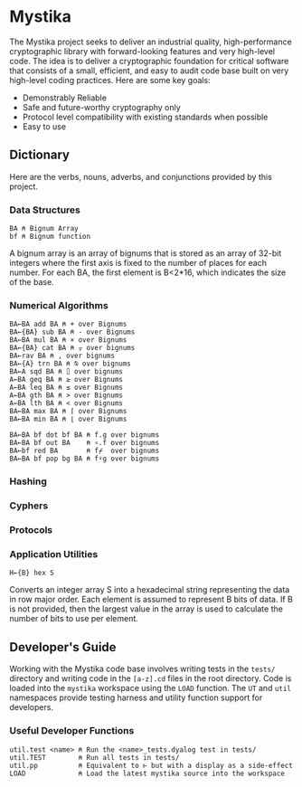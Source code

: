 ﻿# Mystika

The Mystika project seeks to deliver an industrial quality, high-performance cryptographic library with forward-looking features and very high-level code. The idea is to deliver a cryptographic foundation for critical software that consists of a small, efficient, and easy to audit code base built on very high-level coding practices. Here are some key goals:

* Demonstrably Reliable
* Safe and future-worthy cryptography only
* Protocol level compatibility with existing standards when possible
* Easy to use

## Dictionary

Here are the verbs, nouns, adverbs, and conjunctions provided by this project.

### Data Structures

    BA ⍝ Bignum Array
    bf ⍝ Bignum function

A bignum array is an array of bignums that is stored as an array of 32-bit integers where the first axis is fixed to the number of places for each number. For each BA, the first element is B<2*16, which indicates the size of the base.

### Numerical Algorithms

    BA←BA add BA ⍝ + over Bignums
    BA←{BA} sub BA ⍝ - over Bignums
    BA←BA mul BA ⍝ × over Bignums
    BA←{BA} cat BA ⍝ ⍪ over bignums
    BA←rav BA ⍝ , over bignums
    BA←{A} trn BA ⍝ ⍉ over bignums
    BA←A sqd BA ⍝ ⌷ over bignums
    A←BA geq BA ⍝ ≥ over Bignums
    A←BA leq BA ⍝ ≤ over Bignums
    A←BA gth BA ⍝ > over Bignums
    A←BA lth BA ⍝ < over Bignums
    BA←BA max BA ⍝ ⌈ over Bignums
    BA←BA min BA ⍝ ⌊ over Bignums

    BA←BA bf dot bf BA ⍝ f.g over bignums
    BA←BA bf out BA    ⍝ ∘.f over bignums
    BA←bf red BA       ⍝ f⌿  over bignums
    BA←BA bf pop bg BA ⍝ f⍣g over bignums

### Hashing

### Cyphers

### Protocols

### Application Utilities

    H←{B} hex S

Converts an integer array S into a hexadecimal string representing the data in row major order. Each element is assumed to represent B bits of data. If B is not provided, then the largest value in the array is used to calculate the number of bits to use per element.

## Developer's Guide

Working with the Mystika code base involves writing tests in the `tests/` directory and writing code in the `[a-z].cd` files in the root directory. Code is loaded into the `mystika` workspace using the `LOAD` function. The `UT` and `util` namespaces provide testing harness and utility function support for developers.

### Useful Developer Functions

    util.test <name> ⍝ Run the <name>_tests.dyalog test in tests/
    util.TEST        ⍝ Run all tests in tests/
    util.pp          ⍝ Equivalent to ⊢ but with a display as a side-effect
    LOAD             ⍝ Load the latest mystika source into the workspace
